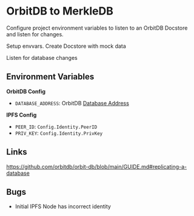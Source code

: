 # OrbitDB to MerkleDB
Configure project environment variables to listen to an OrbitDB Docstore and listen for changes.

Setup envvars. Create Docstore with mock data

Listen for database changes

## Environment Variables
**OrbitDB Config**
* `DATABASE_ADDRESS`: OrbitDB [Database Address](https://github.com/orbitdb/orbit-db/blob/main/GUIDE.md#address)

**IPFS Config**
* `PEER_ID`: `Config.Identity.PeerID`
* `PRIV_KEY`: `Config.Identity.PrivKey`


## Links
https://github.com/orbitdb/orbit-db/blob/main/GUIDE.md#replicating-a-database

## Bugs
* Initial IPFS Node has incorrect identity
